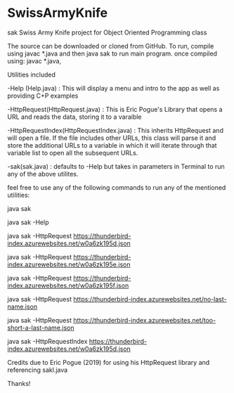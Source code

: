 # SwissArmyKnife

sak Swiss Army Knife project for Object Oriented Programming class

The source can be downloaded or cloned from GitHub.
To run, compile using javac *.java and then java sak to run main program.
once compiled using:
javac *.java,

Utilities included

-Help (Help.java) : This will display a menu and intro to the app as well as providing C+P examples

-HttpRequest(HttpRequest.java) : This is Eric Pogue's Library that opens a URL and reads the data, storing it to a varaible

-HttpRequestIndex(HttpRequestIndex.java) : This inherits HttpRequest and will open a file.  If the file includes other URLs, this class will parse it and store the additional URLs to a variable in which it will iterate through that variable list to open all the subsequent URLs.

-sak(sak.java) : defaults to -Help but takes in parameters in Terminal to run any of the above utilites.  


feel free to use any of the following commands to run any of the mentioned utilities:
  
  java sak
  
  java sak -Help
  
  java sak -HttpRequest https://thunderbird-index.azurewebsites.net/w0a6zk195d.json
  
  java sak -HttpRequest https://thunderbird-index.azurewebsites.net/w0a6zk195e.json
  
  java sak -HttpRequest https://thunderbird-index.azurewebsites.net/w0a6zk195f.json
  
  java sak -HttpRequest https://thunderbird-index.azurewebsites.net/no-last-name.json
  
  java sak -HttpRequest https://thunderbird-index.azurewebsites.net/too-short-a-last-name.json
  
  java sak -HttpRequestIndex https://thunderbird-index.azurewebsites.net/w0a6zk195d.json

Credits due to Eric Pogue (2019) for using his HttpRequest library and referencing sakl.java 

Thanks!
